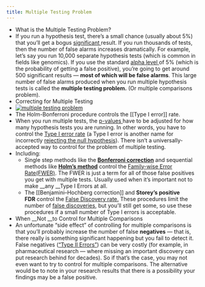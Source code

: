 ```yaml
---
title: Multiple Testing Problem
---
```


- What is the Multiple Testing Problem?
- If you run a hypothesis test, there’s a small chance (usually about 5%) that you’ll get a bogus [significant ](https://www.statisticshowto.com/what-is-statistical-significance/)result. If you run thousands of tests, then the number of false alarms increases dramatically. For example, let’s say you run 10,000 separate hypothesis tests (which is common in fields like genomics). If you use the standard [alpha level ](https://www.statisticshowto.com/what-is-an-alpha-level/)of 5% (which is the probability of getting a false positive), you’re going to get around 500 significant results — **most of which will be false alarms**. This large number of false alarms produced when you run multiple hypothesis tests is called the **multiple testing problem.** (Or multiple comparisons problem).
- Correcting for Multiple Testing
- [![multiple testing problem](https://www.statisticshowto.com/wp-content/uploads/2016/09/holm-bonferroni.png)](https://www.statisticshowto.com/wp-content/uploads/2016/09/holm-bonferroni.png)
- The Holm-Bonferroni procedure controls the [[Type I error]] rate.
- When you run multiple tests, the [p-values ](https://www.statisticshowto.com/p-value/)have to be adjusted for how many hypothesis tests you are running. In other words, you have to control the [Type I error rate](https://www.statisticshowto.com/probability-and-statistics/statistics-definitions/type-i-error-type-ii-error-decision/) (a Type I error is another name for incorrectly [rejecting the null hypothesis](https://www.statisticshowto.com/support-or-reject-null-hypothesis/)). There isn’t a universally-accepted way to control for the problem of multiple testing.
- Including:
	- Single step methods like the **[Bonferroni correction](https://www.statisticshowto.com/post-hoc/#PHbonferroni)** and sequential methods like **[Holm’s method](https://www.statisticshowto.com/holm-bonferroni-method/)** control the [Family-wise Error Rate(FWER)](https://www.statisticshowto.com/familywise-error-rate/). The FWER is just a term for all of those false positives you get with multiple tests. Usually used when it’s important not to make __any __Type I Errors at all.
	- The [[Benjamini–Hochberg correction]] and **Storey’s positive FDR** control the [False Discovery rate.](https://www.statisticshowto.com/false-discovery-rate/) These procedures limit the number of [false discoveries](https://www.statisticshowto.com/false-discovery-rate/), but you’ll still get some, so use these procedures if a small number of Type I errors is acceptable.
- When __Not __to Control for Multiple Comparisons
- An unfortunate “side effect” of controlling for multiple comparisons is that you’ll probably increase the number of false **negatives** — that is, there really is something significant happening but you fail to detect it. False negatives ([“Type II Errors”](https://www.statisticshowto.com/probability-and-statistics/statistics-definitions/type-i-error-type-ii-error-decision/)) can be very costly (for example, in pharmaceutical research — where missing an important discovery can put research behind for decades). So if that’s the case, you may not even want to try to control for multiple comparisons. The alternative would be to note in your research results that there is a possibility your findings may be a false positive.